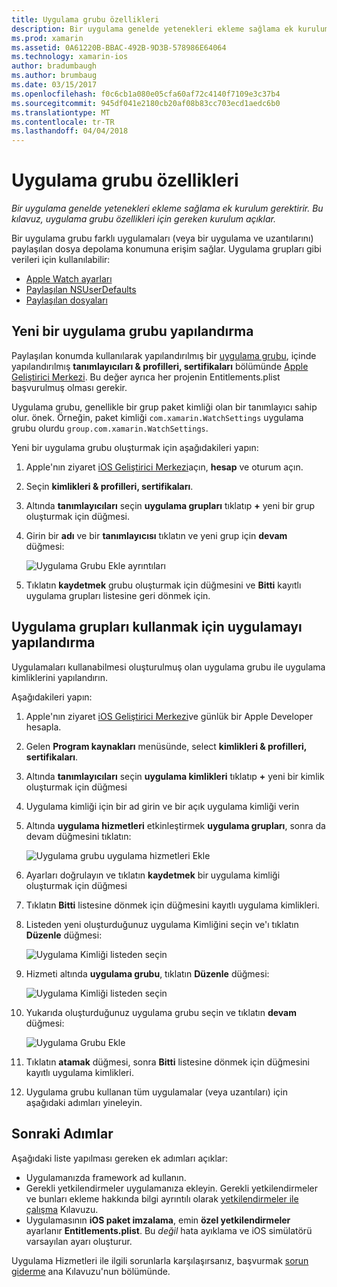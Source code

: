 ```yaml
---
title: Uygulama grubu özellikleri
description: Bir uygulama genelde yetenekleri ekleme sağlama ek kurulum gerektirir. Bu kılavuz, uygulama grubu özellikleri için gereken kurulum açıklar.
ms.prod: xamarin
ms.assetid: 0A61220B-BBAC-492B-9D3B-578986E64064
ms.technology: xamarin-ios
author: bradumbaugh
ms.author: brumbaug
ms.date: 03/15/2017
ms.openlocfilehash: f0c6cb1a080e05cfa60af72c4140f7109e3c37b4
ms.sourcegitcommit: 945df041e2180cb20af08b83cc703ecd1aedc6b0
ms.translationtype: MT
ms.contentlocale: tr-TR
ms.lasthandoff: 04/04/2018
---
```

# <a name="app-group-capabilities"></a>Uygulama grubu özellikleri

_Bir uygulama genelde yetenekleri ekleme sağlama ek kurulum gerektirir. Bu kılavuz, uygulama grubu özellikleri için gereken kurulum açıklar._

Bir uygulama grubu farklı uygulamaları (veya bir uygulama ve uzantılarını) paylaşılan dosya depolama konumuna erişim sağlar. Uygulama grupları gibi verileri için kullanılabilir:

*   [Apple Watch ayarları](~/ios/watchos/app-fundamentals/settings.md)
*   [Paylaşılan NSUserDefaults](~/ios/app-fundamentals/user-defaults.md)
*   [Paylaşılan dosyaları](~/ios/watchos/app-fundamentals/parent-app.md#files)

## <a name="configure-a-new-app-group"></a>Yeni bir uygulama grubu yapılandırma

Paylaşılan konumda kullanılarak yapılandırılmış bir [uygulama grubu](https://developer.apple.com/library/content/documentation/Miscellaneous/Reference/EntitlementKeyReference/Chapters/EnablingAppSandbox.html#//apple_ref/doc/uid/TP40011195-CH4-SW19), içinde yapılandırılmış **tanımlayıcıları & profilleri, sertifikaları** bölümünde [Apple Geliştirici Merkezi](https://developer.apple.com/account/). Bu değer ayrıca her projenin Entitlements.plist başvurulmuş olması gerekir.

Uygulama grubu, genellikle bir grup paket kimliği olan bir tanımlayıcı sahip olur. önek. Örneğin, paket kimliği `com.xamarin.WatchSettings` uygulama grubu olurdu `group.com.xamarin.WatchSettings`.

Yeni bir uygulama grubu oluşturmak için aşağıdakileri yapın:

1.  Apple'nın ziyaret [iOS Geliştirici Merkezi](https://developer.apple.com/account/)açın, **hesap** ve oturum açın.
2.  Seçin **kimlikleri & profilleri, sertifikaları**.
3.  Altında **tanımlayıcıları** seçin **uygulama grupları** tıklatıp **+** yeni bir grup oluşturmak için düğmesi.
4.  Girin bir **adı** ve bir **tanımlayıcısı** tıklatın ve yeni grup için **devam** düğmesi: 
   
    ![Uygulama Grubu Ekle ayrıntıları](app-groups-capabilities-images/image52.png)

5.  Tıklatın **kaydetmek** grubu oluşturmak için düğmesini ve **Bitti** kayıtlı uygulama grupları listesine geri dönmek için.

## <a name="configure-an-app-to-use-app-groups"></a>Uygulama grupları kullanmak için uygulamayı yapılandırma

Uygulamaları kullanabilmesi oluşturulmuş olan uygulama grubu ile uygulama kimliklerini yapılandırın.

Aşağıdakileri yapın:

1.  Apple'nın ziyaret [iOS Geliştirici Merkezi](https://developer.apple.com/account/)ve günlük bir Apple Developer hesapla.
2.  Gelen **Program kaynakları** menüsünde, select **kimlikleri & profilleri, sertifikaları**.
3.  Altında **tanımlayıcıları** seçin **uygulama kimlikleri** tıklatıp **+** yeni bir kimlik oluşturmak için düğmesi
4.  Uygulama kimliği için bir ad girin ve bir açık uygulama kimliği verin
5.  Altında **uygulama hizmetleri** etkinleştirmek **uygulama grupları**, sonra da devam düğmesini tıklatın:

    ![Uygulama grubu uygulama hizmetleri Ekle](app-groups-capabilities-images/image53.png)

6.  Ayarları doğrulayın ve tıklatın **kaydetmek** bir uygulama kimliği oluşturmak için düğmesi
7.  Tıklatın **Bitti** listesine dönmek için düğmesini kayıtlı uygulama kimlikleri.
8.  Listeden yeni oluşturduğunuz uygulama Kimliğini seçin ve'ı tıklatın **Düzenle** düğmesi:

    ![Uygulama Kimliği listeden seçin](app-groups-capabilities-images/image54.png)

9.  Hizmeti altında **uygulama grubu**, tıklatın **Düzenle** düğmesi:

    ![Uygulama Kimliği listeden seçin](app-groups-capabilities-images/image55.png)

10. Yukarıda oluşturduğunuz uygulama grubu seçin ve tıklatın **devam** düğmesi:

    ![Uygulama Grubu Ekle](app-groups-capabilities-images/image56.png)

11. Tıklatın **atamak** düğmesi, sonra **Bitti** listesine dönmek için düğmesini kayıtlı uygulama kimlikleri.
12. Uygulama grubu kullanan tüm uygulamalar (veya uzantıları) için aşağıdaki adımları yineleyin.

## <a name="next-steps"></a>Sonraki Adımlar
 
Aşağıdaki liste yapılması gereken ek adımları açıklar:

* Uygulamanızda framework ad kullanın.
* Gerekli yetkilendirmeler uygulamanıza ekleyin. Gerekli yetkilendirmeler ve bunları ekleme hakkında bilgi ayrıntılı olarak [yetkilendirmeler ile çalışma](~/ios/deploy-test/provisioning/entitlements.md) Kılavuzu.
* Uygulamasının **iOS paket imzalama**, emin **özel yetkilendirmeler** ayarlanır **Entitlements.plist**. Bu _değil_ hata ayıklama ve iOS simülatörü varsayılan ayarı oluşturur.

Uygulama Hizmetleri ile ilgili sorunlarla karşılaşırsanız, başvurmak [sorun giderme](~/ios/deploy-test/provisioning/capabilities/index.md) ana Kılavuzu'nun bölümünde.